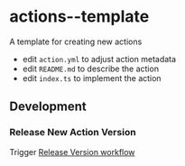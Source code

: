 # actions--template
A template for creating new actions

- edit `action.yml` to adjust action metadata
- edit `README.md` to describe the action
- edit `index.ts` to implement the action

## Development
### Release New Action Version
Trigger [Release Version workflow](../../actions/workflows/release.yaml)
